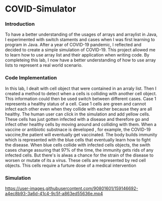 # COVID-Simulator
### Introduction
To have a better understanding of the usages of arrays and arraylist in Java, I experimented with switch staments and cases when I was first learning to program in Java. After a year of COVID-19 pandemic, I reflected and decided to create a simple simulation of COVID-19. This project allowed me to learn how to use array list and their application when writing code. By completeing this lab, I now have a better understanding of how to use array lists to represent a real world scenario. 

### Code Implementation
In this lab, I dealt with cell object that were contained in an arraly list. Then I created a method to detect when a cells is colliding with another cell object. This information could then be used switch between different cases. Case 1 represents a healthy status of a cell. Case 1 cells are green and cannot infect each other even when they collide with eacher because they are all healthy. The human user can click in the simulation and add yellow cells. These cells has just gotten infected with a disease and therefore go and infect other healthy cells by moving around and colliding with them. When a vaccine or antibiotic substnace is developed , for example, the COVID-19 vaccine,the patient will eventually get vaccinated. The body builds immunity which is represented with the blue cells that eventually learn how to fight the disease. When blue cells collide with infected cells objects, the swith cases change assuring that 97% of the time, the immunity gets rids of any infected cells. But there's is alwas a chance for the strain of the disease to worsen or mutate of its a virus. These cells are represented by red cell objects. This cells require a furture dose of a medical intervention    

### Simulation


https://user-images.githubusercontent.com/90801601/159146692-a4ec8b93-3a6d-41c4-9c5f-a863ed55636e.mp4

